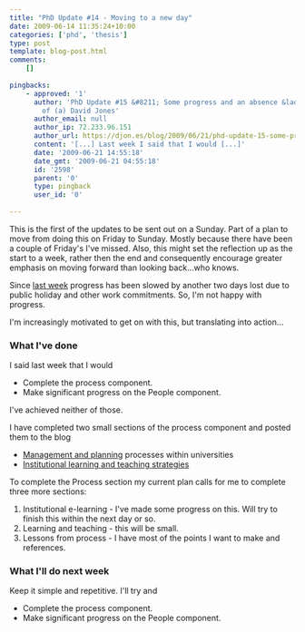 ```yaml
---
title: "PhD Update #14 - Moving to a new day"
date: 2009-06-14 11:35:24+10:00
categories: ['phd', 'thesis']
type: post
template: blog-post.html
comments:
    []
    
pingbacks:
    - approved: '1'
      author: 'PhD Update #15 &#8211; Some progress and an absence &laquo; The Weblog
        of (a) David Jones'
      author_email: null
      author_ip: 72.233.96.151
      author_url: https://djon.es/blog/2009/06/21/phd-update-15-some-progress-and-an-absence/
      content: '[...] Last week I said that I would [...]'
      date: '2009-06-21 14:55:18'
      date_gmt: '2009-06-21 04:55:18'
      id: '2598'
      parent: '0'
      type: pingback
      user_id: '0'
    
---
```

This is the first of the updates to be sent out on a Sunday. Part of a plan to move from doing this on Friday to Sunday. Mostly because there have been a couple of Friday's I've missed. Also, this might set the reflection up as the start to a week, rather then the end and consequently encourage greater emphasis on moving forward than looking back...who knows.

Since [last week](/blog2/2009/06/05/phd-update-13-back-after-a-week-off/) progress has been slowed by another two days lost due to public holiday and other work commitments. So, I'm not happy with progress.

I'm increasingly motivated to get on with this, but translating into action...

### What I've done

I said last week that I would

- Complete the process component.
- Make significant progress on the People component.

I've achieved neither of those.

I have completed two small sections of the process component and posted them to the blog

- [Management and planning](/blog2/2009/06/08/university-processes-management-and-planning/) processes within universities
- [Institutional learning and teaching strategies](/blog2/2009/06/11/institutional-learning-and-teaching-strategies/)

To complete the Process section my current plan calls for me to complete three more sections:

1. Institutional e-learning - I've made some progress on this. Will try to finish this within the next day or so.
2. Learning and teaching - this will be small.
3. Lessons from process - I have most of the points I want to make and references.

### What I'll do next week

Keep it simple and repetitive. I'll try and

- Complete the process component.
- Make significant progress on the People component.